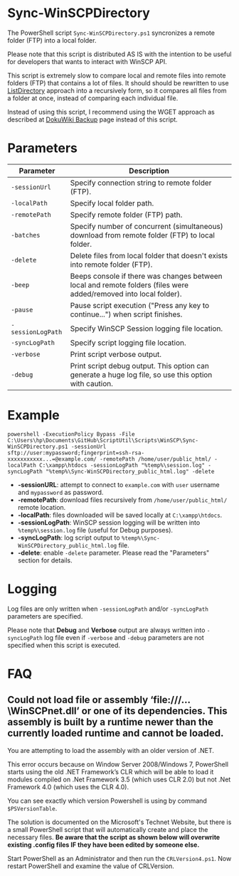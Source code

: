 # Sync-WinSCPDirectory

The PowerShell script `Sync-WinSCPDirectory.ps1` syncronizes a remote folder (FTP) into a local folder.

Please note that this script is distributed AS IS with the intention to be useful for developers that wants to interact with WinSCP API.

This script is extremely slow to compare local and remote files into remote folders (FTP) that contains a lot of files. It should should be rewritten to use [ListDirectory](https://winscp.net/forum/viewtopic.php?t=14392) approach into a recursively form, so it compares all files from a folder at once, instead of comparing each individual file.

Instead of using this script, I recommend using the WGET approach as described at [DokuWiki Backup](https://www.dokuwiki.org/tips:backup_script) page instead of this script.

# Parameters

| Parameter           | Description                                                                   |
| ------------------- | ----------------------------------------------------------------------------- |
| ``-sessionUrl``     | Specify connection string to remote folder (FTP).                             |
| ``-localPath``      | Specify local folder path.                                                    |
| ``-remotePath``     | Specify remote folder (FTP) path.                                             |
| ``-batches``        | Specify number of concurrent (simultaneous) download from remote folder (FTP) to local folder. |
| ``-delete``         | Delete files from local folder that doesn't exists into remote folder (FTP).  |
| ``-beep``           | Beeps console if there was changes between local and remote folders (files were added/removed into local folder). |
| ``-pause``          | Pause script execution ("Press any key to continue...") when script finishes. |
| ``-sessionLogPath`` | Specify WinSCP Session logging file location.                                 |
| ``-syncLogPath``    | Specify script logging file location.                                         |
| ``-verbose``        | Print script verbose output.                                                  |
| ``-debug``          | Print script debug output. This option can generate a huge log file, so use this option with caution. |

# Example

    powershell -ExecutionPolicy Bypass -File C:\Users\hp\Documents\GitHub\ScriptUtil\Scripts\WinSCP\Sync-WinSCPDirectory.ps1 -sessionUrl sftp://user:mypassword;fingerprint=ssh-rsa-xxxxxxxxxxx...=@example.com/ -remotePath /home/user/public_html/ -localPath C:\xampp\htdocs -sessionLogPath "%temp%\session.log" -syncLogPath "%temp%\Sync-WinSCPDirectory_public_html.log" -delete

+ **-sessionURL**: attempt to connect to ``example.com`` with ``user`` username and ``mypassword`` as password.
+ **-remotePath**: download files recursively from ``/home/user/public_html/`` remote location.
+ **-localPath**: files downloaded will be saved locally at ``C:\xampp\htdocs``.
+ **-sessionLogPath**: WinSCP session logging will be written into ``%temp%\session.log`` file (useful for Debug purposes).
+ **-syncLogPath**: log script output to ``%temp%\Sync-WinSCPDirectory_public_html.log`` file.
+ **-delete**: enable ``-delete`` parameter. Please read the "Parameters" section for details.

# Logging

Log files are only written when ``-sessionLogPath`` and/or ``-syncLogPath`` parameters are specified.

Please note that **Debug** and **Verbose** output are always written into ``-syncLogPath`` log file even if ``-verbose`` and ``-debug`` parameters are not specified when this script is executed.

# FAQ

## Could not load file or assembly ‘file:///…\WinSCPnet.dll’ or one of its dependencies. This assembly is built by a runtime newer than the currently loaded runtime and cannot be loaded.

You are attempting to load the assembly with an older version of .NET.

This error occurs because on Window Server 2008/Windows 7, PowerShell starts using the old .NET Framework’s CLR which will be able to load it modules compiled on .Net Framework 3.5 (which uses CLR 2.0) but not .Net Framework 4.0 (which uses the CLR 4.0).

You can see exactly which version Powershell is using by command ``$PSVersionTable``.

The solution is documented on the Microsoft's Technet Website, but there is a small PowerShell script that will automatically create and place the necessary files. **Be aware that the script as shown below will overwrite existing .config files IF they have been edited by someone else.**

Start PowerShell as an Administrator and then run the ``CRLVersion4.ps1``. Now restart PowerShell and examine the value of CRLVersion.
